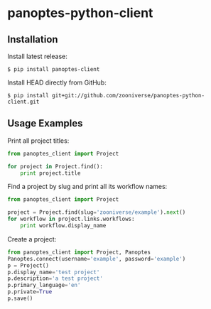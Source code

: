 # panoptes-python-client

## Installation

Install latest release:

```
$ pip install panoptes-client
```

Install HEAD directly from GitHub:

```
$ pip install git+git://github.com/zooniverse/panoptes-python-client.git
```

## Usage Examples

Print all project titles:

```python
from panoptes_client import Project

for project in Project.find():
    print project.title
```

Find a project by slug and print all its workflow names:

```python
from panoptes_client import Project

project = Project.find(slug='zooniverse/example').next()
for workflow in project.links.workflows:
    print workflow.display_name
```

Create a project:

```python
from panoptes_client import Project, Panoptes
Panoptes.connect(username='example', password='example')
p = Project()
p.display_name='test project'
p.description='a test project'
p.primary_language='en'
p.private=True
p.save()
```
